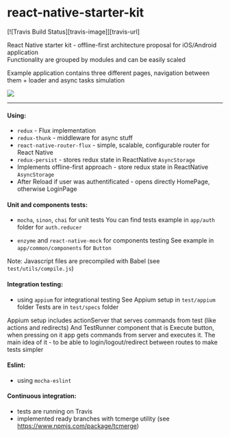# react-native-starter-kit
[![Travis Build Status][travis-image]][travis-url]

React Native starter kit - offline-first architecture proposal for iOS/Android application  
Functionality are grouped by modules and can be easily scaled  

Example application contains three different pages, navigation between them + loader and async tasks simulation

![](https://github.com/philipshurpik/react-native-starter-kit/raw/master/video.gif) 

----------
#### Using:
* `redux` - Flux implementation  
* `redux-thunk` - middleware for async stuff  
* `react-native-router-flux` - simple, scalable, configurable router for React Native  
* `redux-persist` - stores redux state in ReactNative `AsyncStorage`
* Implements offline-first approach - store redux state in ReactNative `AsyncStorage`
* After Reload if user was authentificated - opens directly HomePage, otherwise LoginPage

#### Unit and components tests:
* `mocha`, `sinon`, `chai` for unit tests
You can find tests example in `app/auth` folder for `auth.reducer`

* `enzyme` and `react-native-mock` for components testing
See example in `app/common/components` for `Button`

Note:
Javascript files are precompiled with Babel (see `test/utils/compile.js`)

#### Integration testing:
* using `appium` for integrational testing
See Appium setup in `test/appium` folder
Tests are in `test/specs` folder

Appium setup includes actionServer that serves commands from test (like actions and redirects)
And TestRunner component that is Execute button, when pressing on it app gets commands from server and executes it.
The main idea of it - to be able to login/logout/redirect between routes to make tests simpler 

#### Eslint:
* using `mocha-eslint`

#### Continuous integration:
* tests are running on Travis
* implemented ready branches with tcmerge utility (see https://www.npmjs.com/package/tcmerge)